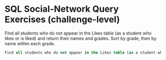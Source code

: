# SQL Social-Network Query Exercises (challenge-level)

Find all students who do not appear in the Likes table (as a student who likes or is liked) and return their names and grades. Sort by grade, then by name within each grade.
```sql
Find all students who do not appear in the Likes table (as a student who likes or is liked) and return their names and grades. Sort by grade, then by name within each grade.
```
